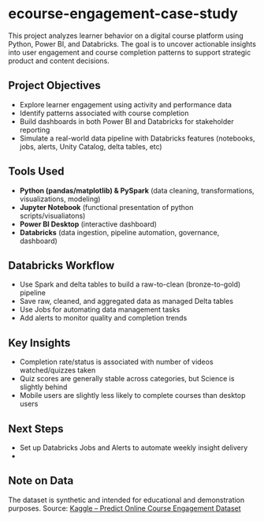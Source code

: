 # ecourse-engagement-case-study
This project analyzes learner behavior on a digital course platform using Python, Power BI, and Databricks. The goal is to uncover actionable insights into user engagement and course completion patterns to support strategic product and content decisions.

## Project Objectives

- Explore learner engagement using activity and performance data
- Identify patterns associated with course completion
- Build dashboards in both Power BI and Databricks for stakeholder reporting
- Simulate a real-world data pipeline with Databricks features (notebooks, jobs, alerts, Unity Catalog, delta tables, etc)

## Tools Used

- **Python (pandas/matplotlib) & PySpark** (data cleaning, transformations, visualizations, modeling)
- **Jupyter Notebook** (functional presentation of python scripts/visualiatons)
- **Power BI Desktop** (interactive dashboard)
- **Databricks** (data ingestion, pipeline automation, governance, dashboard)

## Databricks Workflow

- Use Spark and delta tables to build a raw-to-clean (bronze-to-gold) pipeline
- Save raw, cleaned, and aggregated data as managed Delta tables
- Use Jobs for automating data management tasks
- Add alerts to monitor quality and completion trends

## Key Insights

- Completion rate/status is associated with number of videos watched/quizzes taken
- Quiz scores are generally stable across categories, but Science is slightly behind
- Mobile users are slightly less likely to complete courses than desktop users

## Next Steps

- Set up Databricks Jobs and Alerts to automate weekly insight delivery
-

## Note on Data

The dataset is synthetic and intended for educational and demonstration purposes. Source: [Kaggle – Predict Online Course Engagement Dataset](https://www.kaggle.com/datasets/rabieelkharoua/predict-online-course-engagement-dataset)
